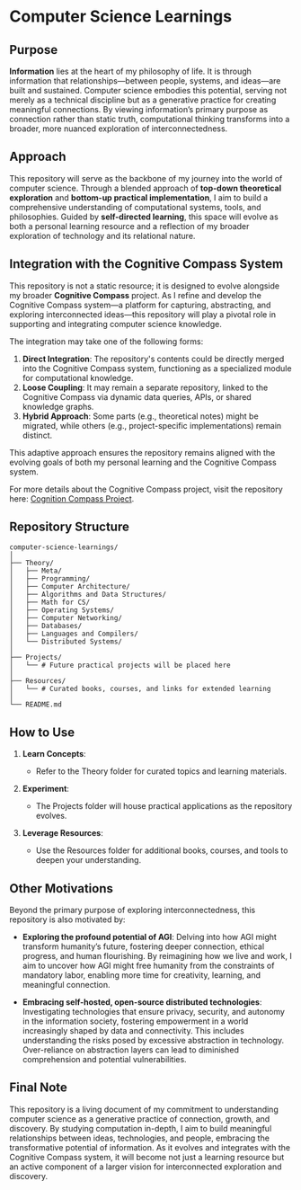 
# Computer Science Learnings

## Purpose

**Information** lies at the heart of my philosophy of life. It is through information that relationships—between people, systems, and ideas—are built and sustained. Computer science embodies this potential, serving not merely as a technical discipline but as a generative practice for creating meaningful connections. By viewing information’s primary purpose as connection rather than static truth, computational thinking transforms into a broader, more nuanced exploration of interconnectedness.

## Approach

This repository will serve as the backbone of my journey into the world of computer science. Through a blended approach of **top-down theoretical exploration** and **bottom-up practical implementation**, I aim to build a comprehensive understanding of computational systems, tools, and philosophies. Guided by **self-directed learning**, this space will evolve as both a personal learning resource and a reflection of my broader exploration of technology and its relational nature.

## Integration with the Cognitive Compass System

This repository is not a static resource; it is designed to evolve alongside my broader **Cognitive Compass** project. As I refine and develop the Cognitive Compass system—a platform for capturing, abstracting, and exploring interconnected ideas—this repository will play a pivotal role in supporting and integrating computer science knowledge. 

The integration may take one of the following forms:
1. **Direct Integration**: The repository's contents could be directly merged into the Cognitive Compass system, functioning as a specialized module for computational knowledge.
2. **Loose Coupling**: It may remain a separate repository, linked to the Cognitive Compass via dynamic data queries, APIs, or shared knowledge graphs.
3. **Hybrid Approach**: Some parts (e.g., theoretical notes) might be migrated, while others (e.g., project-specific implementations) remain distinct.

This adaptive approach ensures the repository remains aligned with the evolving goals of both my personal learning and the Cognitive Compass system.

For more details about the Cognitive Compass project, visit the repository here: [Cognition Compass Project](https://github.com/Angelguirao/CognitionCompass).

## Repository Structure

```plaintext
computer-science-learnings/
│
├── Theory/
│   ├── Meta/
│   ├── Programming/
│   ├── Computer Architecture/
│   ├── Algorithms and Data Structures/
│   ├── Math for CS/
│   ├── Operating Systems/
│   ├── Computer Networking/
│   ├── Databases/
│   ├── Languages and Compilers/
│   └── Distributed Systems/
│
├── Projects/
│   └── # Future practical projects will be placed here
│
├── Resources/
│   └── # Curated books, courses, and links for extended learning
│
└── README.md
```

## How to Use

1. **Learn Concepts**:
   - Refer to the Theory folder for curated topics and learning materials.

2. **Experiment**:
   - The Projects folder will house practical applications as the repository evolves.

3. **Leverage Resources**:
   - Use the Resources folder for additional books, courses, and tools to deepen your understanding.

## Other Motivations

Beyond the primary purpose of exploring interconnectedness, this repository is also motivated by:

- **Exploring the profound potential of AGI**: Delving into how AGI might transform humanity’s future, fostering deeper connection, ethical progress, and human flourishing. By reimagining how we live and work, I aim to uncover how AGI might free humanity from the constraints of mandatory labor, enabling more time for creativity, learning, and meaningful connection.

- **Embracing self-hosted, open-source distributed technologies**: Investigating technologies that ensure privacy, security, and autonomy in the information society, fostering empowerment in a world increasingly shaped by data and connectivity. This includes understanding the risks posed by excessive abstraction in technology. Over-reliance on abstraction layers can lead to diminished comprehension and potential vulnerabilities.


## Final Note

This repository is a living document of my commitment to understanding computer science as a generative practice of connection, growth, and discovery. By studying computation in-depth, I aim to build meaningful relationships between ideas, technologies, and people, embracing the transformative potential of information. As it evolves and integrates with the Cognitive Compass system, it will become not just a learning resource but an active component of a larger vision for interconnected exploration and discovery.
